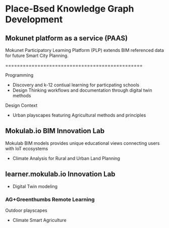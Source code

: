 # Place-Bsed Knowledge Graph Development

## Mokunet platform as a service (PAAS)

Mokunet Participatory Learning Platform (PLP) extends BIM referenced data for future Smart City Planning.

===============================================

Programming
- Discovery and k-12 contiual learning for particpating schools
- Design Thinking workflows and documentation through digital twin methods

Design Context
- Urban playscapes featuring Agricultural methods and principles

## Mokulab.io BIM Innovation Lab

Mokulab BIM models provides unique educational views connecting users with IoT ecosystems

- Climate Analysis for Rural and Urban Land Planning

## learner.mokulab.io Innovation Lab

- Digital Twin modeling

### AG+Greenthumbs Remote Learning

Outdoor playscapes

- Climate Smart Agriculture
